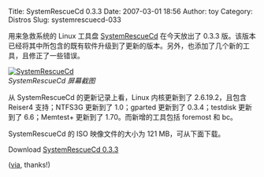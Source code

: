 Title: SystemRescueCd 0.3.3
Date: 2007-03-01 18:56
Author: toy
Category: Distros
Slug: systemrescuecd-033

用来急救系统的 Linux 工具盘
[SystemRescueCd](http://linuxtoy.org/archives/system_rescue_cd.html)
在今天放出了 0.3.3
版。该版本已经将其中所包含的既有软件升级到了更新的版本。另外，也添加了几个新的工具，且修正了一些错误。

[![SystemRescueCd](http://i.linuxtoy.org/i/2007/03/sysresccd_s.png)](http://i.linuxtoy.org/i/2007/03/sysresccd.png)  
*SystemRescueCd 屏幕截图*

从 SystemRescueCd 的更新记录上看，Linux 内核更新到了 2.6.19.2，且包含
Reiser4 支持；NTFS3G 更新到了 1.0；gparted 更新到了 0.3.4；testdisk
更新到了 6.6；Memtest+ 更新到了 1.70。而新增的工具包括 foremost 和 bc。

SystemRescueCd 的 ISO 映像文件的大小为 121 MB，可从下面下载。

Download [SystemRescueCd
0.3.3](http://sourceforge.net/project/showfiles.php?group_id=85811)

([via](http://distrowatch.com/?newsid=04073), thanks!)

